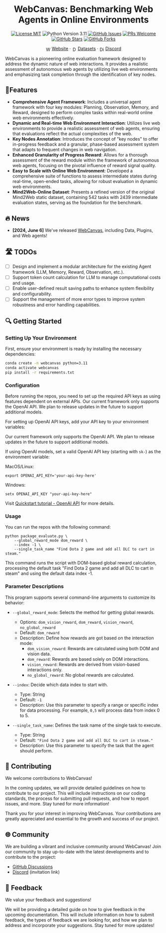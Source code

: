 <h1 align="center">WebCanvas: Benchmarking Web Agents in Online Environments</h1>


<p align="center">
  <a href="https://github.com/iMeanAI/WebCanvas/blob/main/LICENSE"><img src="https://img.shields.io/badge/license-MIT-blue.svg" alt="License MIT"></a>
  <img src="https://img.shields.io/badge/python-3.11-blue.svg" alt="Python Version 3.11">
  <a href="https://github.com/iMeanAI/WebCanvas/issues"><img src="https://img.shields.io/github/issues/iMeanAI/WebCanvas" alt="GitHub Issues"></a>
  <a href="https://github.com/iMeanAI/WebCanvas/pulls"><img src="https://img.shields.io/badge/PRs-welcome-brightgreen.svg" alt="PRs Welcome"></a>
  <a href="https://github.com/iMeanAI/WebCanvas/stargazers"><img src="https://img.shields.io/github/stars/iMeanAI/WebCanvas" alt="GitHub Stars"></a>
  <a href="https://github.com/iMeanAI/WebCanvas/network/members"><img src="https://img.shields.io/github/forks/iMeanAI/WebCanvas" alt="GitHub Forks"></a>
</p>

<p align="center">
    <img src="https://img.icons8.com/color/48/000000/internet.png" alt="Website" width="15" height="15" style="vertical-align: middle;"/> <a href="https://www.imean.ai/web-canvas">Website</a> · 
    <img src="https://img.icons8.com/color/48/000000/database.png" alt="Datasets" width="15" height="15" style="vertical-align: middle;"/> <a href="https://huggingface.co/datasets/iMeanAI/Mind2Web-Live">Datasets</a> · 
    <img src="https://img.icons8.com/color/48/000000/discord-logo.png" alt="Discord" width="15" height="15" style="vertical-align: middle;"/> <a href="https://discord.com/invite/wyhH5QPf">Discord</a>
</p>

WebCanvas is a pioneering online evaluation framework designed to address the dynamic nature of web interactions. It provides a realistic assessment of autonomous web agents by utilizing live web environments and emphasizing task completion through the identification of key nodes.


## 🌟Features

- **Comprehensive Agent Framework**: Includes a universal agent framework with four key modules: Planning, Observation, Memory, and Reward, designed to perform complex tasks within real-world online web environments effectively.
- **Dynamic and Real-time Web Environment Interaction**: Utilizes live web environments to provide a realistic assessment of web agents, ensuring that evaluations reflect the actual complexities of the web.
- **Key Nodes Annotation**: Introduces the concept of "key nodes" to offer in-progress feedback and a granular, phase-based assessment system that adapts to frequent changes in web navigation.
- **Enhanced Granularity of Progress Reward**: Allows for a thorough assessment of the reward module within the framework of autonomous web agents, focusing on the pivotal influence of reward signal quality.
- **Easy to Scale with Online Web Environment**: Developed a comprehensive suite of functions to assess intermediate states during real-time, open-ended tasks, allowing for robust evaluation in dynamic web environments.
- **Mind2Web-Online Dataset**: Presents a refined version of the original Mind2Web static dataset, containing 542 tasks with 2439 intermediate evaluation states, serving as the foundation for the benchmark.

## 🔥 News

- **[2024, June 6]** We've released [WebCanvas](https://github.com/iMeanAI/WebCanvas), including Data, Plugins, and Web agents!

## 🛣️ TODOs

- [ ] Design and implement a modular architecture for the existing Agent framework (LLM, Memory, Reward, Observation, etc.).
- [ ] Support token count calculation for LLM to manage computational costs and usage.
- [ ] Enable user-defined result saving paths to enhance system flexibility and configurability.
- [ ] Support the management of more error types to improve system robustness and error handling capabilities.

## 🔍 Getting Started

### Setting Up Your Environment

First, ensure your environment is ready by installing the necessary dependencies:

```bash 
conda create -n webcanvas python=3.11
conda activate webcanvas
pip install -r requirements.txt
```

### Configuration

Before running the repos, you need to set up the required API keys as using features dependent on external APIs. Our current framework only supports the OpenAI API. We plan to release updates in the future to support additional models.

For setting up OpenAI API keys, add your API key to your environment variables:

Our current framework only supports the OpenAI API. We plan to release updates in the future to support additional models.

If using OpenAI models, set a valid OpenAI API key (starting with `sk-`) as the environment variable:

MacOS/Linux:

```
export OPENAI_API_KEY='your-api-key-here'
```

Windows:

```text
setx OPENAI_API_KEY "your-api-key-here"
```

Visit [Quickstart tutorial - OpenAI API](https://platform.openai.com/docs/quickstart?context=python) for more details.

### Usage

You can run the repos with the following command:

```
python package_evaluate.py \
    --global_reward_mode dom_reward \
    --index -1 \
    --single_task_name "Find Dota 2 game and add all DLC to cart in steam."

```

This command runs the script with DOM-based global reward calculation, processing the default task "Find Dota 2 game and add all DLC to cart in steam" and using the default data index -1.


### Parameter Descriptions

This program supports several command-line arguments to customize its behavior:

- `--global_reward_mode`: Selects the method for getting global rewards.
  - Options: `dom_vision_reward`, `dom_reward`, `vision_reward`, `no_global_reward`
  - Default: `dom_reward`
  - Description: Define how rewards are got based on the interaction mode:
    - `dom_vision_reward`: Rewards are calculated using both DOM and vision data.
    - `dom_reward`: Rewards are based solely on DOM interactions.
    - `vision_reward`: Rewards are derived from vision-based interactions only.
    - `no_global_reward`: No global rewards are calculated.

- `--index`: Decide which data index to start with.
  - Type: String
  - Default: `-1`
  - Description: Use this parameter to specify a range or specific index for data processing. For example, `0,5` will process data from index 0 to 5.

- `--single_task_name`: Defines the task name of the single task to execute.
  - Type: String
  - Default: `"Find Dota 2 game and add all DLC to cart in steam."`
  - Description: Use this parameter to specify the task that the agent should perform.


## 🤝 Contributing


We welcome contributions to WebCanvas!

In the coming updates, we will provide detailed guidelines on how to contribute to our project. This will include instructions on our coding standards, the process for submitting pull requests, and how to report issues, and more. Stay tuned for more information!

Thank you for your interest in improving WebCanvas. Your contributions are greatly appreciated and essential to the growth and success of our project.



## 🌐 Community

We are building a vibrant and inclusive community around WebCanvas! Join our community to stay up-to-date with the latest developments and to contribute to the project:

- [GitHub Discussions](https://github.com/iMeanAI/WebCanvas/discussions)
- [Discord](https://discord.com/invite/wyhH5QPf) (invitation link)

## 📢 Feedback

We value your feedback and suggestions!

We will be providing a detailed guide on how to give feedback in the upcoming documentation. This will include information on how to submit feedback, the types of feedback we are looking for, and how we plan to address and incorporate your suggestions. Stay tuned for more updates!

